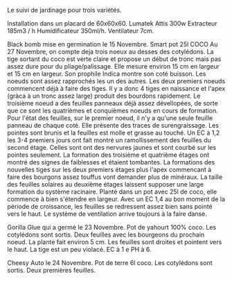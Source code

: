 Le suivi de jardinage pour trois variétés.

Installation dans un placard de 60x60x60.
Lumatek Attis 300w
Extracteur 185m3 / h
Humidificateur 350ml/h.
Ventilateur 7cm.

Black bomb mise en germination le 15 Novembre. Smart pot 25l COCO
Au 27 Novembre, on compte deja trois noeux au desses des cotylédons. La tige sortant du coco est verte claire et propose un début de tronc mais pas assez dure pour du pliage/palissage. Elle mesure environ 15 cm en largeur et 15 cm en largeur. Son prophile Indica montre son coté buisson. Les noeuds sont assez rapprochés les un des autres.
Les deux premiers noeuds commencent déjà à faire des tiges. Il y a donc 4 tiges en naissance et l'apex (gràca à un tronc assez large) produit des bourdons rapidement. Le troisième noeud a des feuilles panneaux déjà assez dévellopées, de sorte que ce sont les quatrièmes et conquièmes noeuds en cours de formation.
Pour l'état des feuilles, sur le premier noeud, il n'y a qu'une seule feuille panneau de chaque coté. Elle présente des traces de surengraissage. Les pointes sont brunis et la feuilles est molle et grasse au touché. Un EC à 1,2 les 3-4 premiers jours ont fait montré un ramollissement des feuilles du second étage. Celles sont ont des nervures jaunes et sont courbé sur les pointes seulement. La formation des troisième et quatrième étages ont montré des signes de faiblesses et étaient tombantes. La formations des nouvelles tiges sur les deux premiers étages plus l'apex commencant à faire des bourgons assez touffus vont demander plus de minéraux. La taille des feuilles solaires au deuxième étages laissent supposer une large formation du système racinaire. Planté dans un pot avec 25l de coco, elle commence à bien s'étendre en largeur. Avec un EC 1,4 au bon moment de la période de croissance, les feuilles se redressent assez bien sans pointé vers le haut. Le système de ventilation arrive toujours à la faire danse. 


Gorilla Glue qui a germé le 23 Novembre. Pot de yahourt 100% coco.
Les cotylédons sont sortis. Deux feuilles avec les bourgeons du prochain noeud. La plante fait environ 5 cm. Les feuilles sont droites et pointent vers le haut. La tige est un peu violacé. EC à 1 e PH à 6.

Cheesy Auto le 24 Novembre. Pot de terre 6l coco.
Les cotylédons sont sortis. Deux premières feuilles.
